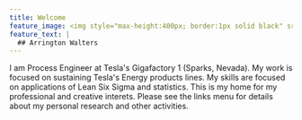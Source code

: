 ```yaml
---
title: Welcome
feature_image: <img style="max-height:400px; border:1px solid black" src="/assets/deathvalley_0.png" alt="Picture of Arrington Walters">
feature_text: |
  ## Arrington Walters
---
```

I am Process Engineer at Tesla's Gigafactory 1 (Sparks, Nevada). My work is focused on sustaining Tesla's Energy products lines. My skills are focused on applications of Lean Six Sigma and statistics. This is my home for my professional and creative interets. Please see the links menu for details about my personal research and other activities.

